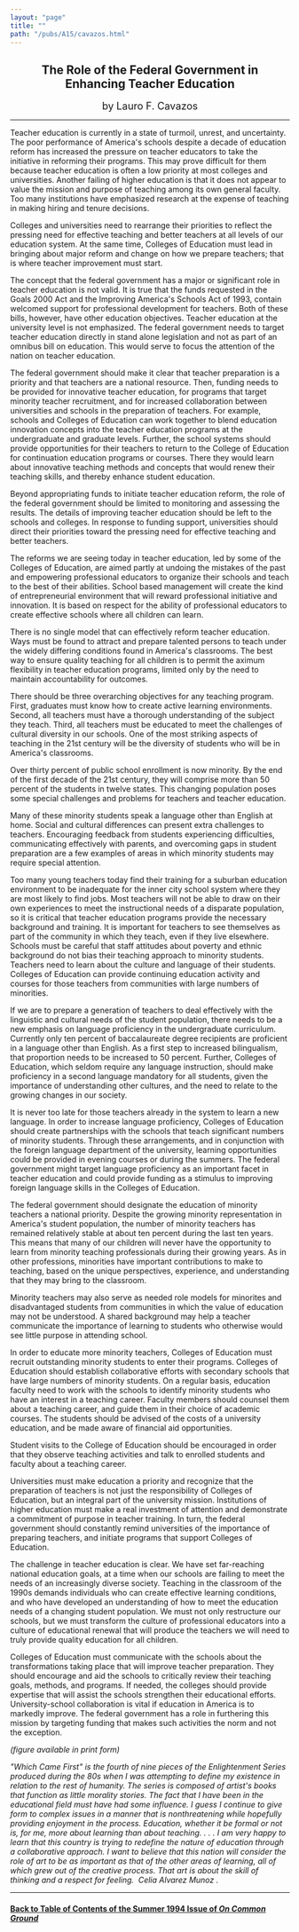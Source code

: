 ```yaml
---
layout: "page"
title: ""
path: "/pubs/A15/cavazos.html"
---
```

<main>
<center>
<h2>
The Role of the Federal Government in Enhancing Teacher Education</h2>
<p><font size="+1">by Lauro F. Cavazos</font>
</p></center>
<hr/>
Teacher education is currently in a state of turmoil, unrest, and
uncertainty. The poor performance of America's schools despite a  decade
of education reform has increased the pressure on teacher  educators to
take the initiative in reforming their programs. This  may prove difficult
for them because teacher education is often a  low priority at most
colleges and universities. Another failing of  higher education is that it
does not appear to value the mission and  purpose of teaching among its
own general faculty. Too many  institutions have emphasized research at
the expense of teaching in  making hiring and tenure decisions.
<p>Colleges and universities need to rearrange their priorities to
reflect the pressing need for effective teaching and better teachers  at
all levels of our education system. At the same time, Colleges of
Education must lead in bringing about major reform and change on  how we
prepare teachers; that is where teacher improvement must  start.
</p><p>The concept that the federal government has a major or significant
role in teacher education is not valid. It is true that the funds
requested in the Goals 2000 Act and the Improving America's  Schools Act
of 1993, contain welcomed support for professional  development for
teachers. Both of these bills, however, have other  education objectives.
Teacher education at the university level is  not emphasized. The federal
government needs to target teacher  education directly in stand alone
legislation and not as part of an  omnibus bill on education. This would
serve to focus the attention of  the nation on teacher education.
</p><p>
The federal government should make it clear that teacher  preparation is a
priority and that teachers are a national resource.  Then, funding needs
to be provided for innovative teacher education,  for programs that target
minority teacher recruitment, and for  increased collaboration between
universities and schools in the  preparation of teachers. For example,
schools and Colleges of  Education can work together to blend education
innovation concepts  into the teacher education programs at the
undergraduate and  graduate levels. Further, the school systems should
provide  opportunities for their teachers to return to the College of
Education  for continuation education programs or courses. There they
would  learn about innovative teaching methods and concepts that would
renew their teaching skills, and thereby enhance student education.
</p><p>
Beyond appropriating funds to initiate teacher education reform, the  role
of the federal government should be limited to monitoring and  assessing
the results. The details of improving teacher education  should be left to
the schools and colleges. In response to funding  support, universities
should direct their priorities toward the  pressing need for effective
teaching and better teachers.
</p><p>
The reforms we are seeing today in teacher education, led by some  of the
Colleges of Education, are aimed partly at undoing the  mistakes of the
past and empowering professional educators to  organize their schools and
teach to the best of their abilities. School  based management will create
the kind of entrepreneurial  environment that will reward professional
initiative and innovation.  It is based on respect for the ability of
professional educators to  create effective schools where all children can
learn.
</p><p>
There is no single model that can effectively reform teacher  education.
Ways must be found to attract and prepare talented  persons to teach under
the widely differing conditions found in  America's classrooms. The best
way to ensure quality teaching for  all children is to permit the aximum
flexibility in teacher education  programs, limited only by the need to
maintain accountability for  outcomes.
</p><p>
There should be three overarching objectives for any teaching  program.
First, graduates must know how to create active learning  environments.
Second, all teachers must have a thorough  understanding of the subject
they teach. Third, all teachers must be  educated to meet the challenges
of cultural diversity in our schools.  One of the most striking aspects of
teaching in the 21st century will  be the diversity of students who will
be in America's classrooms.
</p><p>
Over thirty percent of public school enrollment is now minority. By  the
end of the first decade of the 21st century, they will comprise  more than
50 percent of the students in twelve states. This changing  population
poses some special challenges and problems for teachers  and teacher
education.
</p><p>
Many of these minority students speak a language other than English  at
home. Social and cultural differences can present extra  challenges to
teachers. Encouraging feedback from students  experiencing difficulties,
communicating effectively with parents,  and overcoming gaps in student
preparation are a few examples of  areas in which minority students may
require special attention.
</p><p>
Too many young teachers today find their training for a suburban
education environment to be inadequate for the inner city school  system
where they are most likely to find jobs. Most teachers will  not be able
to draw on their own experiences to meet the  instructional needs of a
disparate population, so it is critical that  teacher education programs
provide the necessary background and  training. It is important for
teachers to see themselves as part of  the community in which they teach,
even if they live elsewhere.  Schools must be careful that staff attitudes
about poverty and  ethnic background do not bias their teaching approach
to minority  students. Teachers need to learn about the culture and
language of  their students. Colleges of Education can provide continuing
education activity and courses for those teachers from communities  with
large numbers of minorities.
</p><p>
If we are to prepare a generation of teachers to deal effectively  with
the linguistic and cultural needs of the student population,  there needs
to be a new emphasis on language proficiency in the  undergraduate
curriculum. Currently only ten percent of  baccalaureate degree recipients
are proficient in a language other  than English. As a first step to
increased bilingualism, that  proportion needs to be increased to 50
percent. Further, Colleges of  Education, which seldom require any
language instruction, should  make proficiency in a second language
mandatory for all students,  given the importance of understanding other
cultures, and the need  to relate to the growing changes in our society.
</p><p>
It is never too late for those teachers already in the system to learn  a
new language. In order to increase language proficiency, Colleges  of
Education should create partnerships with the schools that teach
significant numbers of minority students. Through these  arrangements, and
in conjunction with the foreign language  department of the university,
learning opportunities could be  provided in evening courses or during the
summers. The federal  government might target language proficiency as an
important facet  in teacher education and could provide funding as a
stimulus to  improving foreign language skills in the Colleges of
Education.
</p><p>
The federal government should designate the education of minority
teachers a national priority. Despite the growing minority  representation
in America's student population, the number of  minority teachers has
remained relatively stable at about ten  percent during the last ten
years. This means that many of our  children will never have the
opportunity to learn from minority  teaching professionals during their
growing years. As in other  professions, minorities have important
contributions to make to  teaching, based on the unique perspectives,
experience, and  understanding that they may bring to the classroom.
</p><p>
Minority teachers may also serve as needed role models for  minorites and
disadvantaged students from communities in which  the value of education
may not be understood. A shared background  may help a teacher communicate
the importance of learning to  students who otherwise would see little
purpose in attending school.
</p><p>
In order to educate more minority teachers, Colleges of Education  must
recruit outstanding minority students to enter their programs.  Colleges
of Education should establish collaborative efforts with  secondary
schools that have large numbers of minority students. On  a regular basis,
education faculty need to work with the schools to  identify minority
students who have an interest in a teaching career.  Faculty members
should counsel them about a teaching career, and  guide them in their
choice of academic courses. The students should  be advised of the costs
of a university education, and be made aware  of financial aid
opportunities. 
</p><p>
Student visits to the College of Education should be encouraged in  order
that they observe teaching activities and talk to enrolled  students and
faculty about a teaching career.
</p><p>
Universities must make education a priority and recognize that the
preparation of teachers is not just the responsibility of Colleges of
Education, but an integral part of the university mission.  Institutions
of higher education must make a real investment of  attention and
demonstrate a commitment of purpose in teacher  training. In turn, the
federal government should constantly remind  universities of the
importance of preparing teachers, and initiate  programs that support
Colleges of Education.
</p><p>
The challenge in teacher education is clear. We have set far-reaching
national education goals, at a time when our schools are failing to  meet
the needs of an increasingly diverse society. Teaching in the  classroom
of the 1990s demands individuals who can create  effective learning
conditions, and who have developed an  understanding of how to meet the
education needs of a changing  student population. We must not only
restructure our schools, but we  must transform the culture of
professional educators into a culture  of educational renewal that will
produce the teachers we will need  to truly provide quality education for
all children.
</p><p>
Colleges of Education must communicate with the schools about the
transformations taking place that will improve teacher preparation.  They
should encourage and aid the schools to critically review their  teaching
goals, methods, and programs. If needed, the colleges  should provide
expertise that will assist the schools strengthen  their educational
efforts. University-school collaboration is vital if  education in America
is to markedly improve. The federal  government has a role in furthering
this mission by targeting  funding that makes such activities the norm and
not the exception.
</p><p><i>(figure available in print form)</i>
</p><p>
<i>"Which Came First" is the fourth of nine pieces of the Enlightenment
Series produced during the 80s when I was attempting to define my
existence in relation to the rest of humanity. The series is composed  of
artist's books that function as little morality stories. The fact  that I
have been in the educational field must have had some  influence. I guess
I continue to give form to complex issues in a  manner that is
nonthreatening while hopefully providing enjoyment  in the process.
Education, whether it be formal or not is, for me,  more about learning
than about teaching. . . . I am very happy to learn  that this country is
trying to redefine the nature of education  through a collaborative
approach. I want to believe that this nation  will consider the role of
art to be as important as that of the other  areas of learning, all of
which grew out of the creative process. That  art is about the skill of
thinking and a respect for feeling. ­ Celia  Alvarez Munoz .</i>
</p><hr/>
<h4><a href=".\">Back to
Table of Contents of the Summer 1994 Issue of <i>On Common
Ground</i></a>
</h4>
</main>